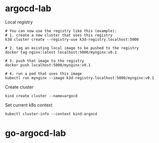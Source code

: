 # argocd-lab

Local registry
```shell
# You can now use the registry like this (example):
# 1. create a new cluster that uses this registry
k3d cluster create --registry-use k3d-registry.localhost:5000

# 2. tag an existing local image to be pushed to the registry
docker tag nginx:latest localhost:5000/mynginx:v0.1

# 3. push that image to the registry
docker push localhost:5000/mynginx:v0.1

# 4. run a pod that uses this image
kubectl run mynginx --image k3d-registry.localhost:5000/mynginx:v0.1
```

Create cluster
```shell
kind create cluster --name=argocd
```

Set current k8s context
```shell
kubectl cluster-info --context kind-argocd
```
# go-argocd-lab
